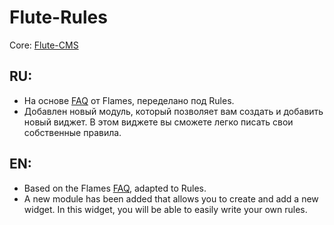 # Flute-Rules
Core: [Flute-CMS](https://github.com/Flute-CMS/cms)

## RU:
- На основе [FAQ](https://github.com/Flute-CMS/FAQ) от Flames, переделано под Rules.
- Добавлен новый модуль, который позволяет вам создать и добавить новый виджет. В этом виджете вы сможете легко писать свои собственные правила.
## EN:
- Based on the Flames [FAQ](https://github.com/Flute-CMS/FAQ), adapted to Rules.
- A new module has been added that allows you to create and add a new widget. In this widget, you will be able to easily write your own rules.
